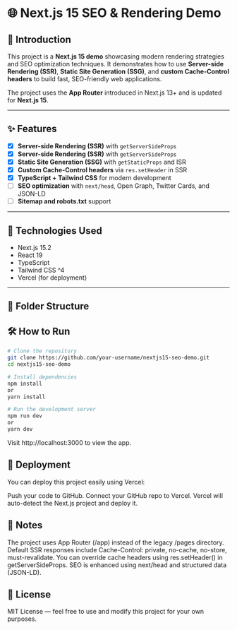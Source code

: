 # 🌐 Next.js 15 SEO & Rendering Demo

## 🚀 Introduction

This project is a **Next.js 15 demo** showcasing modern rendering strategies and SEO optimization techniques. It demonstrates how to use **Server-side Rendering (SSR)**, **Static Site Generation (SSG)**, and **custom Cache-Control headers** to build fast, SEO-friendly web applications.

The project uses the **App Router** introduced in Next.js 13+ and is updated for **Next.js 15**.

---

## ✨ Features

- [x] **Server-side Rendering (SSR)** with `getServerSideProps`
- [x] **Server-side Rendering (SSR)** with `getServerSideProps`
- [x] **Static Site Generation (SSG)** with `getStaticProps` and ISR
- [x] **Custom Cache-Control headers** via `res.setHeader` in SSR
- [x] **TypeScript + Tailwind CSS** for modern development
- [ ] **SEO optimization** with `next/head`, Open Graph, Twitter Cards, and JSON-LD
- [ ] **Sitemap and robots.txt** support

---

## 🧰 Technologies Used

- Next.js 15.2
- React 19
- TypeScript
- Tailwind CSS ^4
- Vercel (for deployment)

---

## 📁 Folder Structure

## 🛠️ How to Run

```bash
# Clone the repository
git clone https://github.com/your-username/nextjs15-seo-demo.git
cd nextjs15-seo-demo

# Install dependencies
npm install
or
yarn install

# Run the development server
npm run dev
or
yarn dev
```

Visit http://localhost:3000 to view the app.

## 🚀 Deployment

You can deploy this project easily using Vercel:

Push your code to GitHub.
Connect your GitHub repo to Vercel.
Vercel will auto-detect the Next.js project and deploy it.

## 📌 Notes

The project uses App Router (/app) instead of the legacy /pages directory.
Default SSR responses include Cache-Control: private, no-cache, no-store, must-revalidate.
You can override cache headers using res.setHeader() in getServerSideProps.
SEO is enhanced using next/head and structured data (JSON-LD).

## 📄 License

MIT License — feel free to use and modify this project for your own purposes.
